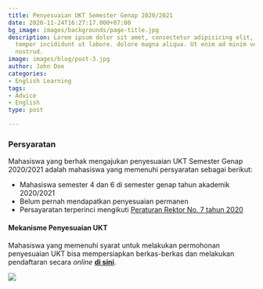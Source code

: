 ```yaml
---
title: Penyesuaian UKT Semester Genap 2020/2021
date: 2020-11-24T16:27:17.000+07:00
bg_image: images/backgrounds/page-title.jpg
description: Lorem ipsum dolor sit amet, consectetur adipisicing elit, sed do eiusmod
  tempor incididunt ut labore. dolore magna aliqua. Ut enim ad minim veniam, quis
  nostrud.
image: images/blog/post-3.jpg
author: John Doe
categories:
- English Learning
tags:
- Advice
- English
type: post

---
```

### Persyaratan

Mahasiswa yang berhak mengajukan penyesuaian UKT Semester Genap 2020/2021 adalah mahasiswa yang memenuhi persyaratan sebagai berikut:

* Mahasiswa semester 4 dan 6 di semester genap tahun akademik 2020/2021
* Belum pernah mendapatkan penyesuaian permanen
* Persayaratan terperinci mengikuti [Peraturan Rektor No. 7 tahun 2020](www.untirta.ac.id)

#### Mekanisme Penyesuaian UKT

Mahasiswa yang memenuhi syarat untuk melakukan permohonan penyesuaian UKT bisa mempersiapkan berkas-berkas dan melakukan pendaftaran secara _online_ [**di sini**](www.untirta.ac.id).

![](/images/research/research-2.jpg)